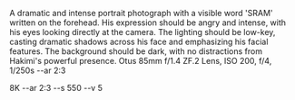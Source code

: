  A dramatic and intense portrait photograph with a visible word 'SRAM' written on the forehead. His expression should be angry and intense, with his eyes looking directly at the camera. The lighting should be low-key, casting dramatic shadows across his face and emphasizing his facial features. The background should be dark, with no distractions from Hakimi's powerful presence. Otus 85mm f/1.4 ZF.2 Lens, ISO 200, f/4, 1/250s --ar 2:3
 
 
 8K --ar 2:3 --s 550 --v 5
